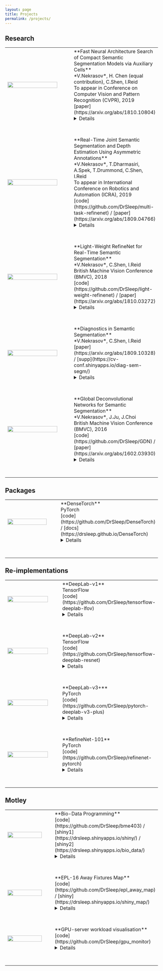 ```yaml
---
layout: page
title: Projects
permalink: /projects/
---
```


## Research

<table>
<colgroup>
<col width="50%" />
<col width="50%" />
</colgroup>
<thead>
</thead>
<tbody>

<tr>
<td markdown="span" style="vertical-align: middle; padding-bottom: 3em;"><img width="90%" height="auto" src="{{ site.baseurl }}/images/arch0.png"></td>
<td markdown="span" style="vertical-align: middle; padding-bottom: 3em;">
    **Fast Neural Architecture Search of Compact Semantic Segmentation Models via Auxiliary Cells**<br>
    *V.Nekrasov*, H. Chen (equal contribution), C.Shen, I.Reid<br>
    To appear in Conference on Computer Vision and Pattern Recognition (CVPR), 2019<br>
    [paper](https://arxiv.org/abs/1810.10804)<br>
    <details>
    <span style="font-size: 14px">Fast reinforcement learning (RL)-based approach (in 8 GPU-days) of finding light-weight models for dense per-pixel tasks</span>
    </details>
    </td>
</tr>

<tr>
<td markdown="span" style="vertical-align: middle; padding-bottom: 3em;"><img width="90%" height="auto" src="{{ site.baseurl }}/images/jrflw.png"></td>
<td markdown="span" style="vertical-align: middle; padding-bottom: 3em;">
    **Real-Time Joint Semantic Segmentation and Depth Estimation Using Asymmetric Annotations**<br>
    *V.Nekrasov*, T.Dharmasiri, A.Spek, T.Drummond, C.Shen, I.Reid<br>
    To appear in International Conference on Robotics and Automation (ICRA), 2019<br>
    [code](https://github.com/DrSleep/multi-task-refinenet) / [paper](https://arxiv.org/abs/1809.04766)<br>
    <details>
    <span style="font-size: 14px">A simple approach of performing joint segmentation, depth and surface normals estimation in real-time with SOTA results using a single model</span>
    </details>
    </td>
</tr>

<tr>
<td markdown="span" style="vertical-align: middle; padding-bottom: 3em;"><img width="90%" height="auto" src="{{ site.baseurl }}/images/rf_lw.png"></td>
<td markdown="span" style="vertical-align: middle; padding-bottom: 3em;">
    **Light-Weight RefineNet for Real-Time Semantic Segmentation**<br>
    *V.Nekrasov*, C.Shen, I.Reid<br>
    British Machine Vision Conference (BMVC), 2018<br>
    [code](https://github.com/DrSleep/light-weight-refinenet) / [paper](https://arxiv.org/abs/1810.03272)<br>
    <details>
    <span style="font-size: 14px">Re-thinking an encoder-decoder based segmentation network into the one able to attain high performance with the real-time inference</span>
    </details>
    </td>
</tr>

<tr>
<td markdown="span" style="vertical-align: middle; padding-bottom: 3em;"><img width="90%" height="auto" src="{{ site.baseurl }}/images/diag.png"></td>
<td markdown="span" style="vertical-align: middle; padding-bottom: 3em;">
    **Diagnostics in Semantic Segmentation**<br>
    *V.Nekrasov*, C.Shen, I.Reid<br>
    [paper](https://arxiv.org/abs/1809.10328) / [supp](https://cv-conf.shinyapps.io/diag-sem-segm/)<br>
    <details>
    <span style="font-size: 14px">Evaluating SOTA segmentation networks in terms of their sensitivity to object properties and uncertainty measures</span>
    </details>
    </td>
</tr>

<tr>
<td markdown="span" style="vertical-align: middle; padding-bottom: 3em;"><img width="90%" height="auto" src="{{ site.baseurl }}/images/gdn.png"></td>
<td markdown="span" style="vertical-align: middle; padding-bottom: 3em;">
    **Global Deconvolutional Networks for Semantic Segmentation**<br>
    *V.Nekrasov*, J.Ju, J.Choi<br>
    British Machine Vision Conference (BMVC), 2016<br>
    [code](https://github.com/DrSleep/GDN) / [paper](https://arxiv.org/abs/1602.03930)<br>
    <details>
    <span style="font-size: 14px">Learnable matrix-based method for global interpolation inside segmentation networks</span>
    </details>
    </td>
</tr>

</tbody>
</table>


## Packages

<table>
<colgroup>
<col width="50%" />
<col width="50%" />
</colgroup>
<thead>
</thead>
<tbody>

<tr>
<td markdown="span" style="vertical-align: middle; padding-bottom: 3em;"><img width="90%" height="auto" src="{{ site.baseurl }}/images/densetorch.png"></td>
<td markdown="span" style="vertical-align: middle; padding-bottom: 3em;">
    **DenseTorch**<br>
    PyTorch<br>
    [code](https://github.com/DrSleep/DenseTorch) / [docs](https://drsleep.github.io/DenseTorch)<br>
    <details>
    <span style="font-size: 14px">PyTorch Wrapper for Smooth Workflow with Dense Per-Pixel Tasks (including multi-task learning)</span>
    </details>
    </td>
</tr>

</tbody>
</table>

## Re-implementations

<table>
<colgroup>
<col width="50%" />
<col width="50%" />
</colgroup>
<thead>
</thead>
<tbody>

<tr>
<td markdown="span" style="vertical-align: middle; padding-bottom: 3em;"><img width="90%" height="auto" src="{{ site.baseurl }}/images/tf-dl1.png"></td>
<td markdown="span" style="vertical-align: middle; padding-bottom: 3em;">
    **DeepLab-v1**<br>
    TensorFlow<br>
    [code](https://github.com/DrSleep/tensorflow-deeplab-lfov)<br>
    <details>
    <span style="font-size: 14px">Re-implementation of DeepLab-v1 (LargeFOV) in TensorFlow</span>
    </details>
    </td>
</tr>

<tr>
<td markdown="span" style="vertical-align: middle; padding-bottom: 3em;"><img width="90%" height="auto" src="{{ site.baseurl }}/images/tf-dl2.png"></td>
<td markdown="span" style="vertical-align: middle; padding-bottom: 3em;">
    **DeepLab-v2**<br>
    TensorFlow<br>
    [code](https://github.com/DrSleep/tensorflow-deeplab-resnet)<br>
    <details>
    <span style="font-size: 14px">Re-implementation of DeepLab-v2 (ResNet-101) in TensorFlow</span>
    </details>
    </td>
</tr>


<tr>
<td markdown="span" style="vertical-align: middle; padding-bottom: 3em;"><img width="90%" height="auto" src="{{ site.baseurl }}/images/tf-dl3+.png"></td>
<td markdown="span" style="vertical-align: middle; padding-bottom: 3em;">
    **DeepLab-v3+**<br>
    PyTorch<br>
    [code](https://github.com/DrSleep/pytorch-deeplab-v3-plus)<br>
    <details>
    <span style="font-size: 14px">Conversion of DeepLab-v3+ pre-trained weights from TensorFlow into PyTorch</span>
    </details>
    </td>
</tr>

<tr>
<td markdown="span" style="vertical-align: middle; padding-bottom: 3em;"><img width="90%" height="auto" src="{{ site.baseurl }}/images/rf101.png"></td>
<td markdown="span" style="vertical-align: middle; padding-bottom: 3em;">
    **RefineNet-101**<br>
    PyTorch<br>
    [code](https://github.com/DrSleep/refinenet-pytorch)<br>
    <details>
    <span style="font-size: 14px">RefineNet based on ResNet-101 trained on PASCAL VOC in PyTorch</span>
    </details>
    </td>
</tr>

</tbody>
</table>

## Motley

<table>
<colgroup>
<col width="50%" />
<col width="50%" />
</colgroup>
<thead>
</thead>
<tbody>


<tr>
<td markdown="span" style="vertical-align: middle; padding-bottom: 3em;"><img width="90%" height="auto" src="{{ site.baseurl }}/images/bme.png"></td>
<td markdown="span" style="vertical-align: middle; padding-bottom: 3em;">
    **Bio-Data Programming**<br>
    [code](https://github.com/DrSleep/bme403) / [shiny1](https://drsleep.shinyapps.io/shiny/) / [shiny2](https://drsleep.shinyapps.io/bio_data/) <br>
    <details>
    <span style="font-size: 14px">Shiny-based applications developed for the course on biomedical data programming - based on the NCI-60 cancel cell line panel dataset</span>
    </details>
    </td>
</tr>

<tr>
<td markdown="span" style="vertical-align: middle; padding-bottom: 3em;"><img width="90%" height="auto" src="{{ site.baseurl }}/images/epl.png"></td>
<td markdown="span" style="vertical-align: middle; padding-bottom: 3em;">
    **EPL-16 Away Fixtures Map**<br>
    [code](https://github.com/DrSleep/epl_away_map) / [shiny](https://drsleep.shinyapps.io/shiny_map/)<br>
    <details>
    <span style="font-size: 14px">Mapping of away fixtures in English Premier League Season '16-'17 (first half) using leaflet and d3</span>
    </details>
    </td>
</tr>

<tr>
<td markdown="span" style="vertical-align: middle; padding-bottom: 3em;"><img width="90%" height="auto" src="{{ site.baseurl }}/images/gpu.png"></td>
<td markdown="span" style="vertical-align: middle; padding-bottom: 3em;">
    **GPU-server workload visualisation**<br>
    [code](https://github.com/DrSleep/gpu_monitor)<br>
    <details>
    <span style="font-size: 14px">Simple visualisation of workload on a GPU server in d3.js</span>
    </details>
    </td>
</tr>


</tbody>
</table>